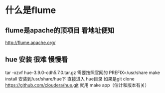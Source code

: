 
# 什么是flume   
## flume是apache的顶项目  看地址便知
http://flume.apache.org/





##  hue 安装 很难 慢慢看 
tar -xzvf hue-3.9.0-cdh5.7.0.tar.gz
  需要按照官网的 PREFIX=/usr/share make install
   安装到/usr/share/hue下
直接进入 hue目录   如果是git clone https://github.com/cloudera/hue.git 就用 make  app（估计和版本有关）
